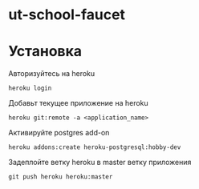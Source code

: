 # ut-school-faucet

# Установка

Авторизуйтесь на heroku
```
heroku login
```

Добавьт текущее приложение на heroku
```
heroku git:remote -a <application_name>
```

Активируйте postgres add-on
```
heroku addons:create heroku-postgresql:hobby-dev
```

Задеплойте ветку heroku в master ветку приложения
```
git push heroku heroku:master
```

